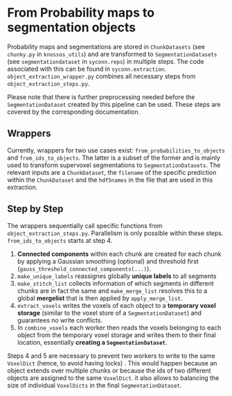 # From Probability maps to segmentation objects

Probability maps and segmentations are stored in `ChunkDatasets` (see `chunky.py` in `knossos_utils`) 
and are transformed to `SegmentationDatasets` (see `segmentationdataset` in `syconn.reps`) in multiple steps. 
The code associated with this can be found in `syconn.extraction`. `object_extraction_wrapper.py` 
combines all necessary steps from `object_extraction_steps.py`.

Please note that there is further preprocessing needed before the `SegmentationDataset` created by 
this pipeline can be used. These steps are covered by the corresponding documentation.

## Wrappers

Currently, wrappers for two use cases exist: `from_probabilities_to_objects` and `from_ids_to_objects`. 
The latter is a subset of the former and is mainly used to transform supervoxel segmentations 
to `SegmentationDatasets`. The relevant inputs are a `ChunkDataset`, the `filename` of the 
specific prediction within the `ChunkDataset` and the `hdf5names` in the file that are used in this extraction.

## Step by Step

The wrappers sequentially call specific functions from `object_extraction_steps.py`. Parallelism is only 
possible within these steps. `from_ids_to_objects` starts at step 4.

1. **Connected components** within each chunk are created for each chunk by applying a Gaussian smoothing  (optional) and threshold first (`gauss_threshold_connected_components(...)`).
2. `make_unique_labels` reassignes globally **unique labels** to all segments
3. `make_stitch_list` collects information of which segments in different chunks are in fact the same and `make_merge_list` resolves this to a global **mergelist** that is then applied by `apply_merge_list`.
4. `extract_voxels` writes the voxels of each object to a **temporary voxel storage** (similar to the voxel store of a `SegmentationDataset`) and guarantees no write conflicts.
5. In `combine_voxels` each worker then reads the voxels belonging to each object from the temporary voxel storage and writes them to their final location, essentially **creating a `SegmentationDataset`**.

Steps 4 and 5 are necessary to prevent two workers to write to the same `VoxelDict` (hence, to avoid having locks) . This would happen because an object extends 
over multiple chunks or because the ids of two different objects are assigned to the same `VoxelDict`. it also allows to balancing the 
size of individual `VoxelDicts` in the final `SegmentationDataset`.
